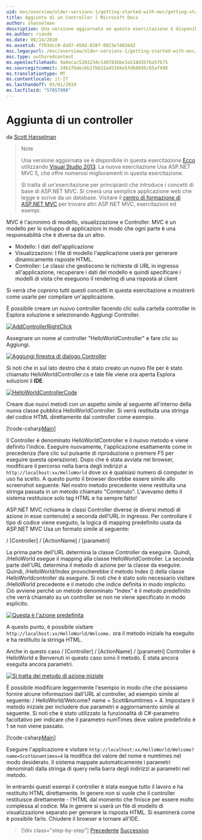 ```yaml
---
uid: mvc/overview/older-versions-1/getting-started-with-mvc/getting-started-with-mvc-part2
title: Aggiunta di un Controller | Microsoft Docs
author: shanselman
description: Una versione aggiornata se questa esercitazione è disponibile qui utilizzando Visual Studio 2013. La nuova esercitazione Usa ASP.NET MVC 5, che offre numerosi miglioramenti rispetto t...
ms.author: riande
ms.date: 08/14/2010
ms.assetid: ff03dcc0-da97-458d-838f-0823e7482642
msc.legacyurl: /mvc/overview/older-versions-1/getting-started-with-mvc/getting-started-with-mvc-part2
msc.type: authoredcontent
ms.openlocfilehash: 9a8ecac5203234c140783bbe3a518d35f6a57675
ms.sourcegitcommit: 24b1f6decbb17bb22a45166e5fdb0845c65af498
ms.translationtype: MT
ms.contentlocale: it-IT
ms.lasthandoff: 03/01/2019
ms.locfileid: "57057998"
---
```

<a name="adding-a-controller"></a>Aggiunta di un controller
====================
da [Scott Hanselman](https://github.com/shanselman)

> > [!NOTE]
> > Una versione aggiornata se è disponibile in questa esercitazione [Ecco](../../getting-started/introduction/getting-started.md) utilizzando [Visual Studio 2013](https://my.visualstudio.com/Downloads?q=visual%20studio%202013). La nuova esercitazione Usa ASP.NET MVC 5, che offre numerosi miglioramenti in questa esercitazione.
>
>
> Si tratta di un'esercitazione per principianti che introduce i concetti di base di ASP.NET MVC. Si creerà una semplice applicazione web che legge e scrive da un database. Visitare il [centro di formazione di ASP.NET MVC](../../../index.md) per trovare altri ASP.NET MVC, esercitazioni ed esempi.


MVC è l'acronimo di modello, visualizzazione e Controller. MVC è un modello per lo sviluppo di applicazioni in modo che ogni parte è una responsabilità che è diversa da un altro.

- Modello: I dati dell'applicazione
- Visualizzazioni: I file di modello l'applicazione userà per generare dinamicamente risposte HTML.
- Controller: Le classi che gestiscono le richieste di URL in ingresso all'applicazione, recuperare i dati del modello e quindi specificare i modelli di vista che eseguono il rendering di una risposta al client

Si verrà che coprono tutti questi concetti in questa esercitazione e mostrerò come usarle per compilare un'applicazione.

È possibile creare un nuovo controller facendo clic sulla cartella controller in Esplora soluzione e selezionando Aggiungi Controller.

[![AddControllerRightClick](getting-started-with-mvc-part2/_static/image2.png)](getting-started-with-mvc-part2/_static/image1.png)

Assegnare un nome al controller "HelloWorldController" e fare clic su Aggiungi.

[![Aggiungi finestra di dialogo Controller](getting-started-with-mvc-part2/_static/image4.png)](getting-started-with-mvc-part2/_static/image3.png)

Si noti che in sul lato destro che è stato creato un nuovo file per è stato chiamato HelloWorldController.cs e tale file viene ora aperta Esplora soluzioni il **IDE**.

[![HelloWorldControllerCode](getting-started-with-mvc-part2/_static/image6.png)](getting-started-with-mvc-part2/_static/image5.png)

Creare due nuovi metodi con un aspetto simile al seguente all'interno della nuova classe pubblica HelloWorldController. Si verrà restituita una stringa del codice HTML direttamente dal controller come esempio.

[!code-csharp[Main](getting-started-with-mvc-part2/samples/sample1.cs)]

Il Controller è denominato HelloWorldController e il nuovo metodo e viene definito l'indice. Eseguire nuovamente, l'applicazione esattamente come in precedenza (fare clic sul pulsante di riproduzione o premere F5 per eseguire questa operazione). Dopo che è stata avviata nel browser, modificare il percorso nella barra degli indirizzi a `http://localhost:xx/HelloWorld` dove xx è qualsiasi numero di computer in uso ha scelto. A questo punto il browser dovrebbe essere simile allo screenshot seguente. Nel nostro metodo precedente viene restituita una stringa passata in un metodo chiamato "Contenuto". L'avevamo detto il sistema restituisce solo tag HTML e ha sempre fatto!

ASP.NET MVC richiama le classi Controller diverse (e diversi metodi di azione in esse contenute) a seconda dell'URL in ingresso. Per controllare il tipo di codice viene eseguito, la logica di mapping predefinito usata da ASP.NET MVC Usa un formato simile al seguente:

/ [Controller] / [ActionName] / [parametri]

La prima parte dell'URL determina la classe Controller da eseguire. Quindi, /HelloWorld esegue il mapping alla classe HelloWorldController. La seconda parte dell'URL determina il metodo di azione per la classe da eseguire. Quindi, /HelloWorld/Index provocherebbe il metodo Index () della classe HelloWorldcontroller da eseguire. Si noti che è stato solo necessario visitare /HelloWorld precedente e il metodo che indice definita in modo implicito. Ciò avviene perché un metodo denominato "Index" è il metodo predefinito che verrà chiamato su un controller se non ne viene specificato in modo esplicito.

[![Questa è l'azione predefinita](getting-started-with-mvc-part2/_static/image8.png)](getting-started-with-mvc-part2/_static/image7.png)

A questo punto, è possibile visitare `http://localhost:xx/HelloWorld/Welcome.` ora il metodo iniziale ha eseguito e ha restituito la stringa HTML.

Anche in questo caso / [Controller] / [ActionName] / [parametri] Controller è HelloWorld e Benvenuti in questo caso sono il metodo. È stata ancora eseguita ancora parametri.

[![Si tratta del metodo di azione iniziale](getting-started-with-mvc-part2/_static/image10.png)](getting-started-with-mvc-part2/_static/image9.png)

È possibile modificare leggermente l'esempio in modo che che possiamo fornire alcune informazioni dall'URL al controller, ad esempio simile al seguente: / HelloWorld/Welcome? name = Scott&amp;numtimes = 4. Impostare il metodo iniziale per includere due parametri e aggiornamento simile al seguente. Si noti che è stato utilizzato la funzionalità di C#-parametro facoltativo per indicare che il parametro numTimes deve valore predefinito è 1 se non viene passato.

[!code-csharp[Main](getting-started-with-mvc-part2/samples/sample2.cs)]

Eseguire l'applicazione e visitare `http://localhost:xx/HelloWorld/Welcome?name=Scott&numtimes=4` la modifica del valore del nome e numtimes nel modo desiderato. Il sistema mappate automaticamente i parametri denominati dalla stringa di query nella barra degli indirizzi ai parametri nel metodo.

In entrambi questi esempi il controller è stata esegue tutto il lavoro e ha restituito HTML direttamente. In genere non si vuole che il controller restituisce direttamente - l'HTML dal momento che finisce per essere molto complessa al codice. Ma in genere si userà un file di modello di visualizzazione separato per generare la risposta HTML. Si esaminerà come è possibile farlo. Chiudere il browser e tornare all'IDE.

> [!div class="step-by-step"]
> [Precedente](getting-started-with-mvc-part1.md)
> [Successivo](getting-started-with-mvc-part3.md)
